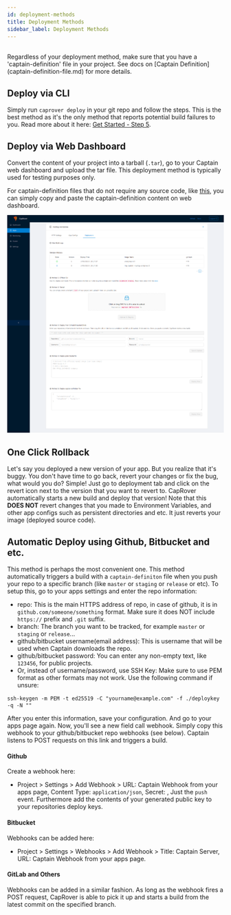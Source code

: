 ```yaml
---
id: deployment-methods
title: Deployment Methods
sidebar_label: Deployment Methods
---
```


<br/>
Regardless of your deployment method, make sure that you have a 'captain-definition' file in your project. See docs on [Captain Definition](captain-definition-file.md) for more details.

## Deploy via CLI
Simply run `caprover deploy` in your git repo and follow the steps. This is the best method as it's the only method that reports potential build failures to you. Read more about it here:
 [Get Started - Step 5](get-started.md#step-5-deploy-the-test-app).

## Deploy via Web Dashboard
Convert the content of your project into a tarball (`.tar`), go to your Captain web dashboard and upload the tar file. This deployment method is typically used for testing purposes only.

For captain-definition files that do not require any source code, like [this](/docs/captain-definition-file.html#use-image-name), you can simply copy and paste the captain-definition content on web dashboard.

![deployapp](/img/docs/app-deploy.png)

## One Click Rollback

Let's say you deployed a new version of your app. But you realize that it's buggy. You don't have time to go back, revert your changes or fix the bug, what would you do? Simple! Just go to deployment tab and click on the revert icon next to the version that you want to revert to. CapRover automatically starts a new build and deploy that version! Note that this **DOES NOT** revert changes that you made to Environment Variables, and other app configs such as persistent directories and etc. It just reverts your image (deployed source code).

## Automatic Deploy using Github, Bitbucket and etc.
This method is perhaps the most convenient one. This method automatically triggers a build with a `captain-definiton` file when you push your repo to a specific branch (like `master` or `staging` or `release` or etc). To setup this, go to your apps settings and enter the repo information:
- repo: This is the main HTTPS address of repo, in case of github, it is in `github.com/someone/something` format. Make sure it does NOT include `https://` prefix and `.git` suffix.
- branch: The branch you want to be tracked, for example `master` or `staging` or `release`...
- github/bitbucket username(email address): This is username that will be used when Captain downloads the repo.
- github/bitbucket password: You can enter any non-empty text, like `123456`, for public projects.
- Or, instead of username/password, use SSH Key: Make sure to use PEM format as other formats may not work. Use the following command if unsure:
 ```
ssh-keygen -m PEM -t ed25519 -C "yourname@example.com" -f ./deploykey -q -N ""
```

After you enter this information, save your configuration. And go to your apps page again. Now, you'll see a new field call webhook. Simply copy this webhook to your github/bitbucket repo webhooks (see below). Captain listens to POST requests on this link and triggers a build.

#### Github
Create a webhook here:
- Project > Settings > Add Webhook > URL: Captain Webhook from your apps page, Content Type: `application/json`, 
Secret: <Leave empty>, Just the `push` event.
Furthermore add the contents of your generated public key to your repositories deploy keys.


#### Bitbucket
Webhooks can be added here:
- Project > Settings > Webhooks > Add Webhook > Title: Captain Server, URL: Captain Webhook from your apps page.

#### GitLab and Others
Webhooks can be added in a similar fashion. As long as the webhook fires a POST request, CapRover is able to pick it up and starts a build from the latest commit on the specified branch.
